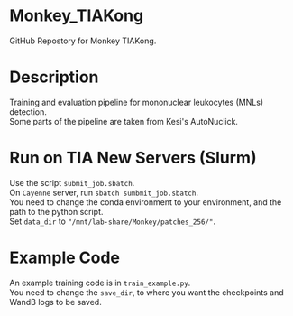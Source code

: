 # Monkey_TIAKong
GitHub Repostory for Monkey TIAKong.  

# Description
Training and evaluation pipeline for mononuclear leukocytes (MNLs) detection.  
Some parts of the pipeline are taken from Kesi's AutoNuclick.

# Run on TIA New Servers (Slurm)
Use the script `submit_job.sbatch`.  
On `Cayenne` server, run `sbatch sumbmit_job.sbatch`.  
You need to change the conda environment to your environment, and the path to the python script.  
Set `data_dir` to `"/mnt/lab-share/Monkey/patches_256/"`.

# Example Code
An example training code is in `train_example.py`.  
You need to change the `save_dir`, to where you want the checkpoints and WandB logs to be saved.  
